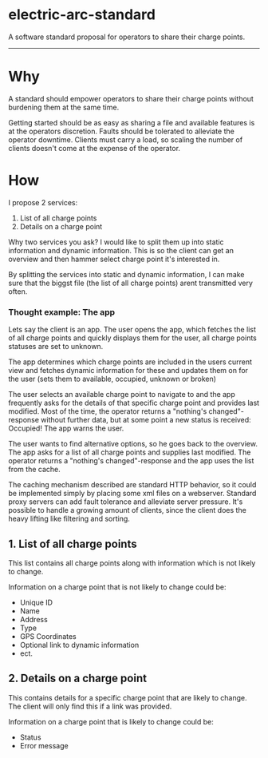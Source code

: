 # electric-arc-standard
A software standard proposal for operators to share their charge points.

---

# Why

A standard should empower operators to share their charge points without burdening them at the same time.

Getting started should be as easy as sharing a file and available features is at the operators discretion.
Faults should be tolerated to alleviate the operator downtime.
Clients must carry a load, so scaling the number of clients doesn't come at the expense of the operator.

# How

I propose 2 services:

1. List of all charge points
2. Details on a charge point

Why two services you ask? I would like to split them up into static information and dynamic information. This is so the client can get an overview and then hammer select charge point it's interested in.

By splitting the services into static and dynamic information, I can make sure that the biggst file (the list of all charge points) arent transmitted very often.

### Thought example: The app
Lets say the client is an app. The user opens the app, which fetches the list of all charge points
and quickly displays them for the user, all charge points statuses are set to unknown. 

The app determines which charge points are included in the users current view and fetches dynamic information for these and updates them on for the user (sets them to available, occupied, unknown or broken)

The user selects an available charge point to navigate to and the app frequently asks for the details of that specific charge point and provides last modified. Most of the time, the operator returns a "nothing's changed"-response without further data, but at some point a new status is received: Occupied! The app warns the user.

The user wants to find alternative options, so he goes back to the overview. The app asks for a list of all charge points and supplies last modified. The operator returns a "nothing's changed"-response and the app uses the list from the cache.

The caching mechanism described are standard HTTP behavior, so it could be implemented simply by placing some xml files on a webserver. Standard proxy servers can add fault tolerance and alleviate server pressure. It's possible to handle a growing amount of clients, since the client does the heavy lifting like filtering and sorting.

## 1. List of all charge points

This list contains all charge points along with information which is not likely to change.

Information on a charge point that is not likely to change could be:
* Unique ID
* Name
* Address
* Type
* GPS Coordinates
* Optional link to dynamic information
* ect.

## 2. Details on a charge point

This contains details for a specific charge point that are likely to change. The client will only find this if a link was provided.

Information on a charge point that is likely to change could be:
* Status
* Error message

